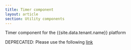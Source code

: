 ```yaml
---
title: Timer component
layout: article
section: Utility components
---
```


Timer component for the {{site.data.tenant.name}} platform

DEPRECATED: Please use the following [link](https://github.com/elasticio/simple-trigger-component)
